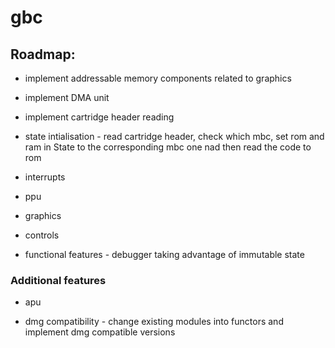 # gbc


## Roadmap:

 - implement addressable memory components related to graphics

 - implement DMA unit

 - implement cartridge header reading

 - state intialisation - read cartridge header, check which mbc, set rom and
   ram in State to the corresponding mbc one nad then read the code to rom

 - interrupts

 - ppu

 - graphics

 - controls

 - functional features - debugger taking advantage of immutable state

 ### Additional features

 - apu

 - dmg compatibility - change existing modules into functors and implement
   dmg compatible versions

